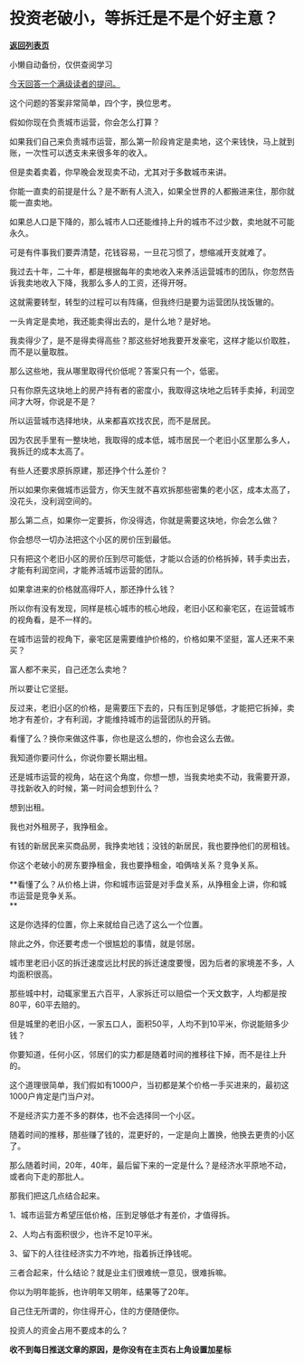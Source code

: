 # 投资老破小，等拆迁是不是个好主意？

[**返回列表页**](/gzh/记忆承载3)

小懒自动备份，仅供查阅学习

[今天回答一个满级读者的提问。](http://mp.weixin.qq.com/s?__biz=MzkwMzQ1MzczOQ==&mid=2247484119&idx=1&sn=17f89a2fc6448ba6cba62fabe2a8f2b5&chksm=c0974f93f7e0c6858fd585f5221af713e3b0d8cd7c59c08a6f3bd85c3ce312f9247478461a34&scene=21#wechat_redirect)  

这个问题的答案非常简单，四个字，换位思考。  

假如你现在负责城市运营，你会怎么打算？

如果我们自己来负责城市运营，那么第一阶段肯定是卖地，这个来钱快，马上就到账，一次性可以透支未来很多年的收入。  

但是卖着卖着，你早晚会发现卖不动，尤其对于多数城市来讲。  

你能一直卖的前提是什么？是不断有人流入，如果全世界的人都搬进来住，那你就能一直卖地。  

如果总人口是下降的，那么城市人口还能维持上升的城市不过少数，卖地就不可能永久。  

可是有件事我们要弄清楚，花钱容易，一旦花习惯了，想缩减开支就难了。  

我过去十年，二十年，都是根据每年的卖地收入来养活运营城市的团队，你忽然告诉我卖地收入下降，我那么多人的工资，还得开呀。

这就需要转型，转型的过程可以有阵痛，但我终归是要为运营团队找饭辙的。  

一头肯定是卖地，我还能卖得出去的，是什么地？是好地。  

我卖得少了，是不是得卖得高些？那这些好地我要开发豪宅，这样才能以价取胜，而不是以量取胜。

那么这些地，我从哪里取得代价低呢？答案只有一个，低密。

只有你原先这块地上的房产持有者的密度小，我取得这块地之后转手卖掉，利润空间才大呀，你说是不是？  

所以运营城市选择地块，从来都喜欢找农民，而不是居民。  

因为农民手里有一整块地，我取得的成本低，城市居民一个老旧小区里那么多人，我拆迁的成本太高了。

有些人还要求原拆原建，那还挣个什么差价？  

所以如果你来做城市运营方，你天生就不喜欢拆那些密集的老小区，成本太高了，没花头，没利润空间的。  

那么第二点，如果你一定要拆，你没得选，你就是需要这块地，你会怎么做？  

你会想尽一切办法把这个小区的房价压到最低。

只有把这个老旧小区的房价压到尽可能低，才能以合适的价格拆掉，转手卖出去，才能有利润空间，才能养活城市运营的团队。  

如果拿进来的价格就高得吓人，那还挣什么钱？  

所以你有没有发现，同样是核心城市的核心地段，老旧小区和豪宅区，在运营城市的视角看，是不一样的。  

在城市运营的视角下，豪宅区是需要维护价格的，价格如果不坚挺，富人还来不来买？  

富人都不来买，自己还怎么卖地？

所以要让它坚挺。  

反过来，老旧小区的价格，是需要压下去的，只有压到足够低，才能把它拆掉，卖地才有差价，才有利润，才能维持城市的运营团队的开销。

看懂了么？换你来做这件事，你也是这么想的，你也会这么去做。

我知道你要问什么，你说你要长期出租。

还是城市运营的视角，站在这个角度，你想一想，当我卖地卖不动，我需要开源，寻找新收入的时候，第一时间会想到什么？  

想到出租。

我也对外租房子，我挣租金。  

有钱的新居民来买商品房，我挣卖地钱；没钱的新居民，我也要挣他们的房租钱。

你这个老破小的房东要挣租金，我也要挣租金，咱俩啥关系？竞争关系。  

 **看懂了么？从价格上讲，你和城市运营是对手盘关系，从挣租金上讲，你和城市运营是竞争关系。  
**

这是你选择的位置，你上来就给自己选了这么一个位置。

除此之外，你还要考虑一个很尴尬的事情，就是邻居。

城市里老旧小区的拆迁速度远比村民的拆迁速度要慢，因为后者的家境差不多，人均面积很高。

那些城中村，动辄家里五六百平，人家拆迁可以赔偿一个天文数字，人均都是按80平，60平去赔的。

但是城里的老旧小区，一家五口人，面积50平，人均不到10平米，你说能赔多少钱？

你要知道，任何小区，邻居们的实力都是随着时间的推移往下掉，而不是往上升的。

这个道理很简单，我们假如有1000户，当初都是某个价格一手买进来的，最初这1000户肯定是门当户对。

不是经济实力差不多的群体，也不会选择同一个小区。

随着时间的推移，那些赚了钱的，混更好的，一定是向上置换，他换去更贵的小区了。

那么随着时间，20年，40年，最后留下来的一定是什么？是经济水平原地不动，或者向下走的那批人。

那我们把这几点结合起来。

1、城市运营方希望压低价格，压到足够低才有差价，才值得拆。

2、人均占有面积很少，也许不足10平米。

3、留下的人往往经济实力不咋地，指着拆迁挣钱呢。

三者合起来，什么结论？就是业主们很难统一意见，很难拆嘛。

你以为明年能拆，也许明年又明年，结果等了20年。

自己住无所谓的，你住得开心，住的方便随便你。

投资人的资金占用不要成本的么？

 **收不到每日推送文章的原因，是你没有在主页右上角设置加星标**

